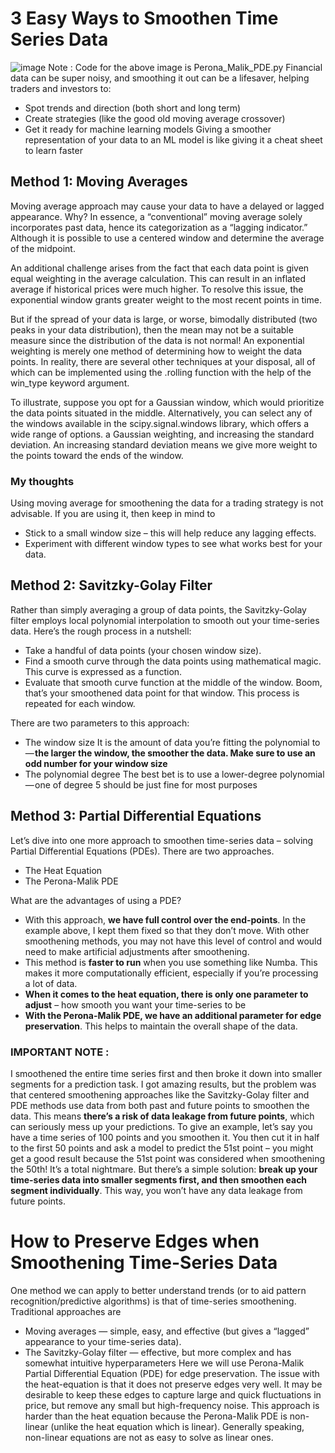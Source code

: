 # 3 Easy Ways to Smoothen Time Series Data

![image](https://github.com/MihaliRahael/Trading_Fundamentals/assets/106816732/65beb2d6-3a1f-4a82-9595-75d962cadbe9)
Note : Code for the above image is Perona_Malik_PDE.py
Financial data can be super noisy, and smoothing it out can be a lifesaver, helping traders and investors to:
-	Spot trends and direction (both short and long term)
-	Create strategies (like the good old moving average crossover)
-	Get it ready for machine learning models
Giving a smoother representation of your data to an ML model is like giving it a cheat sheet to learn faster

## Method 1: Moving Averages
Moving average approach may cause your data to have a delayed or lagged appearance. Why? In essence, a “conventional” moving average solely incorporates past data, hence its categorization as a “lagging indicator.” Although it is possible to use a centered window and determine the average of the midpoint.

An additional challenge arises from the fact that each data point is given equal weighting in the average calculation. This can result in an inflated average if historical prices were much higher. To resolve this issue, the exponential window grants greater weight to the most recent points in time.

But if the spread of your data is large, or worse, bimodally distributed (two peaks in your data distribution), then the mean may not be a suitable measure since the distribution of the data is not normal!
An exponential weighting is merely one method of determining how to weight the data points. In reality, there are several other techniques at your disposal, all of which can be implemented using the .rolling function with the help of the win_type keyword argument.

To illustrate, suppose you opt for a Gaussian window, which would prioritize the data points situated in the middle. Alternatively, you can select any of the windows available in the scipy.signal.windows library, which offers a wide range of options. a Gaussian weighting, and increasing the standard deviation. An increasing standard deviation means we give more weight to the points toward the ends of the window.

### My thoughts
Using moving average for smoothening the data for a trading strategy is not advisable. If you are using it, then keep in mind to 
-	Stick to a small window size – this will help reduce any lagging effects.
-	Experiment with different window types to see what works best for your data.

## Method 2: Savitzky-Golay Filter
Rather than simply averaging a group of data points, the Savitzky-Golay filter employs local polynomial interpolation to smooth out your time-series data.
Here’s the rough process in a nutshell:
-	Take a handful of data points (your chosen window size).
-	Find a smooth curve through the data points using mathematical magic. This curve is expressed as a function.
-	Evaluate that smooth curve function at the middle of the window.
Boom, that’s your smoothened data point for that window. This process is repeated for each window.

There are two parameters to this approach:
-	The window size
It is the amount of data you’re fitting the polynomial to — **the larger the window, the smoother the data. Make sure to use an odd number for your window size**
-	The polynomial degree
The best bet is to use a lower-degree polynomial — one of degree 5 should be just fine for most purposes

## Method 3: Partial Differential Equations
Let’s dive into one more approach to smoothen time-series data – solving Partial Differential Equations (PDEs). There are two approaches.
-	The Heat Equation
-	The Perona-Malik PDE

What are the advantages of using a PDE?
-	With this approach, **we have full control over the end-points**. In the example above, I kept them fixed so that they don’t move. With other smoothening methods, you may not have this level of control and would need to make artificial adjustments after smoothening.
-	This method is **faster to run** when you use something like Numba. This makes it more computationally efficient, especially if you’re processing a lot of data.
-	**When it comes to the heat equation, there is only one parameter to adjust** – how smooth you want your time-series to be
-	**With the Perona-Malik PDE, we have an additional parameter for edge preservation**. This helps to maintain the overall shape of the data.

### IMPORTANT NOTE : 
I smoothened the entire time series first and then broke it down into smaller segments for a prediction task. I got amazing results, but the problem was that centered smoothening approaches like the Savitzky-Golay filter and PDE methods use data from both past and future points to smoothen the data. This means **there’s a risk of data leakage from future points**, which can seriously mess up your predictions.
To give an example, let’s say you have a time series of 100 points and you smoothen it. You then cut it in half to the first 50 points and ask a model to predict the 51st point – you might get a good result because the 51st point was considered when smoothening the 50th! It’s a total nightmare.
But there’s a simple solution: **break up your time-series data into smaller segments first, and then smoothen each segment individually**. This way, you won’t have any data leakage from future points.


# How to Preserve Edges when Smoothening Time-Series Data

One method we can apply to better understand trends (or to aid pattern recognition/predictive algorithms) is that of time-series smoothening. Traditional approaches are
-	Moving averages — simple, easy, and effective (but gives a “lagged” appearance to your time-series data).
-	The Savitzky-Golay filter — effective, but more complex and has somewhat intuitive hyperparameters
Here we will use Perona-Malik Partial Differential Equation (PDE) for edge preservation. The issue with the heat-equation is that it does not preserve edges very well. It may be desirable to keep these edges to capture large and quick fluctuations in price, but remove any small but high-frequency noise. This approach is harder than the heat equation because the Perona-Malik PDE is non-linear (unlike the heat equation which is linear). Generally speaking, non-linear equations are not as easy to solve as linear ones.
